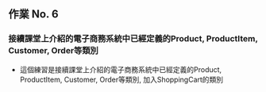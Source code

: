 ## 作業 No. 6

### 接續課堂上介紹的電子商務系統中已經定義的Product, ProductItem, Customer, Order等類別
   - 這個練習是接續課堂上介紹的電子商務系統中已經定義的Product, ProductItem, Customer, Order等類別, 加入ShoppingCart的類別
